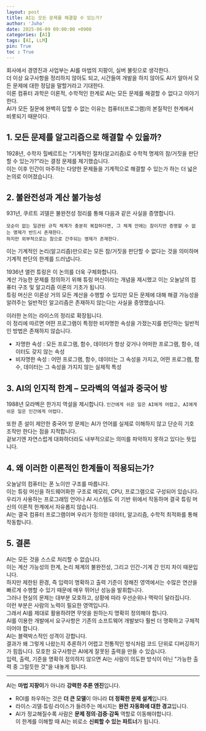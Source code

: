 ```yaml
---
layout: post
title: AI는 모든 문제를 해결할 수 있는가?
author: 'Juho'
date: 2025-06-09 09:00:00 +0900
categories: [AI]
tags: [AI, LLM]
pin: True
toc : True
---
```


<style>
  th{
    font-weight: bold;
    text-align: center;
    background-color: white;
  }
  td{
    background-color: white;
  }

</style>

회사에서 경영진과 사업부는 AI를 마법의 지팡이, 실버 불릿으로 생각한다.  
더 이상 요구사항을 정리하지 않아도 되고, 시간들여 개발을 하지 않아도 AI가 알아서 모든 문제에 대한 정답을 말할거라고 기대한다.  
이론 컴퓨터 과학은 이론적, 수학적인 한계로 AI는 모든 문제를 해결할 수 없다고 이야기한다.  
AI가 모든 질문에 완벽히 답할 수 없는 이유는 컴퓨터(프로그램)의 본질적인 한계에서 비롯되기 때문이다.  

## 1. 모든 문제를 알고리즘으로 해결할 수 있을까?  
1928년, 수학자 힐베르트는 “기계적인 절차(알고리즘)로 수학적 명제의 참/거짓을 판단할 수 있는가?”라는 결정 문제를 제기했습니다.  
이는 이후 인간이 마주하는 다양한 문제들을 기계적으로 해결할 수 있는가 하는 더 넓은 논의로 이어졌습니다.  

## 2. 불완전성과 계산 불가능성  
931년, 쿠르트 괴델은 불완전성 정리를 통해 다음과 같은 사실을 증명합니다.  
```
모순이 없는 일관된 규칙 체계가 충분히 복잡하다면, 그 체계 안에는 참이지만 증명할 수 없는 명제가 반드시 존재한다.
하지만 외부적으로는 참으로 간주되는 명제가 존재한다.
```
이는 기계적인 논리(알고리즘)만으로는 모든 참/거짓을 판단할 수 없다는 것을 의미하며 기계적 판단의 한계를 드러냅니다.  

1936년 앨런 튜링은 이 논의를 더욱 구체화합니다.  
계산 가능한 문제를 정의하기 위해 튜링 머신이라는 개념을 제시했고 이는 오늘날의 컴퓨터 구조 및 알고리즘 이론의 기초가 됩니다.  
튜링 머신은 이론상 거의 모든 계산을 수행할 수 있지만 모든 문제에 대해 해결 가능성을 알려주는 일반적인 알고리즘은 존재하지 않는다는 사실을 증명했습니다.  

이러한 논의는 라이스의 정리로 확장됩니다.  
이 정리에 따르면 어떤 프로그램이 특정한 비자명한 속성을 가졌는지를 판단하는 일반적인 방법은 존재하지 않습니다.  
- 자명한 속성 : 모든 프로그램, 함수, 데이터가 항상 갖거나 어떠한 프로그램, 함수, 데이터도 갖지 않는 속성  
- 비자명한 속성 : 어떤 프로그램, 함수, 데이터는 그 속성을 가지고, 어떤 프로그램, 함수, 데이터는 그 속성을 가지지 않는 실제적 특성  


## 3. AI의 인지적 한계 – 모라벡의 역설과 중국어 방  
1988년 모라벡은 한가지 역설을 제시합니다. `인간에게 쉬운 일은 AI에게 어렵고, AI에게 쉬운 일은 인간에게 어렵다.`

또한 존 설이 제안한 중국어 방 문제는 AI가 언어를 실제로 이해하지 않고 단순히 기호 조작만 한다는 점을 지적합니다.  
겉보기엔 자연스럽게 대화하더라도 내부적으로는 의미를 파악하지 못하고 있다는 뜻입니다.  

## 4. 왜 이러한 이론적인 한계들이 적용되는가?  
오늘날의 컴퓨터는 폰 노이만 구조를 따릅니다.  
이는 튜링 머신을 하드웨어화한 구조로 메모리, CPU, 프로그램으로 구성되어 있습니다.  
우리가 사용하는 프로그래밍 언어나 AI 시스템도 이 기반 위에서 작동하며 결국 튜링 머신의 이론적 한계에서 자유롭지 않습니다.  
AI는 결국 컴퓨터 프로그램이며 우리가 정의한 데이터, 알고리즘, 수학적 최적화를 통해 작동합니다.  

## 5. 결론
AI는 모든 것을 스스로 처리할 수 없습니다.  
이는 계산 가능성의 한계, 논리 체계의 불완전성, 그리고 인간-기계 간 인지 차이 때문입니다.  
하지만 제한된 환경, 즉 입력이 명확하고 출력 기준이 정해진 영역에서는 수많은 연산을 빠르게 수행할 수 있기 때문에 매우 뛰어난 성능을 발휘합니다.  
그러나 현실의 문제는 대부분 모호하고, 상황에 따라 우선순위나 맥락이 달라집니다.  
이런 부분은 사람의 노력이 필요한 영역입니다.  
그래서 AI를 제대로 활용하려면 무엇을 원하는지 명확히 정의해야 합니다.  
AI를 이용한 개발에서 요구사항은 기존의 소프트웨어 개발보다 훨씬 더 명확하고 구체적이어야 합니다.  
AI는 블랙박스적인 성격이 강합니다.  
결과가 왜 그렇게 나왔는지 추론하기 어렵고 전통적인 방식처럼 코드 단위로 디버깅하기가 힘듭니다.
모호한 요구사항은 AI에게 잘못된 출력을 만들 수 있습니다.  
입력, 출력, 기준을 명확히 정의하지 않으면 AI는 사람이 의도한 방식이 아닌 "가능한 출력 중 그럴듯한 것"을 내놓게 됩니다.  


---  

AI는 **마법 지팡이**가 아니라 **강력한 추론 엔진**입니다.  
- ROI를 좌우하는 것은 **더 큰 모델**이 아니라 **더 정확한 문제 설계**입니다.  
- 라이스·괴델·튜링·라이스가 들려주는 메시지는 **완전 자동화에 대한 경고**입니다.  
- AI가 정교해질수록 사람은 **문제 정의·검증·감독** 역할로 이동해야합니다.  
이 한계를 이해할 때  AI는 비로소 **신뢰할 수 있는 파트너**가 됩니다.